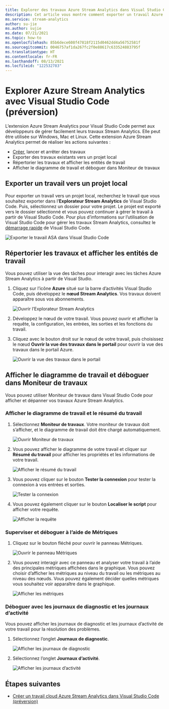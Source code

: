 ```yaml
---
title: Explorer des travaux Azure Stream Analytics dans Visual Studio Code
description: Cet article vous montre comment exporter un travail Azure Stream Analytics vers un projet local, répertorier des travaux et afficher des entités de travail.
ms.service: stream-analytics
author: su-jie
ms.author: sujie
ms.date: 07/21/2021
ms.topic: how-to
ms.openlocfilehash: 85b6dece608f47818f2115d0462dd4a56752581f
ms.sourcegitcommit: 0046757af1da267fc2f0e88617c633524883795f
ms.translationtype: HT
ms.contentlocale: fr-FR
ms.lasthandoff: 08/13/2021
ms.locfileid: "122532783"
---
```

# <a name="explore-azure-stream-analytics-with-visual-studio-code-preview"></a>Explorer Azure Stream Analytics avec Visual Studio Code (préversion)

L’extension Azure Stream Analytics pour Visual Studio Code permet aux développeurs de gérer facilement leurs travaux Stream Analytics. Elle peut être utilisée sur Windows, Mac et Linux. Cette extension Azure Stream Analytics permet de réaliser les actions suivantes :

- [Créer](quick-create-visual-studio-code.md), lancer et arrêter des travaux
- Exporter des travaux existants vers un projet local
- Répertorier les travaux et afficher les entités de travail
- Afficher le diagramme de travail et déboguer dans Moniteur de travaux

## <a name="export-a-job-to-a-local-project"></a>Exporter un travail vers un projet local

Pour exporter un travail vers un projet local, recherchez le travail que vous souhaitez exporter dans l’**Explorateur Stream Analytics** de Visual Studio Code. Puis, sélectionnez un dossier pour votre projet. Le projet est exporté vers le dossier sélectionné et vous pouvez continuer à gérer le travail à partir de Visual Studio Code. Pour plus d’informations sur l’utilisation de Visual Studio Code pour gérer les travaux Stream Analytics, consultez le [démarrage rapide](quick-create-visual-studio-code.md) de Visual Studio Code.

![Exporter le travail ASA dans Visual Studio Code](./media/vscode-explore-jobs/export-job.png)

## <a name="list-job-and-view-job-entities"></a>Répertorier les travaux et afficher les entités de travail

Vous pouvez utiliser la vue des tâches pour interagir avec les tâches Azure Stream Analytics à partir de Visual Studio.


1. Cliquez sur l’icône **Azure** situé sur la barre d’activités Visual Studio Code, puis développez le **nœud Stream Analytics**. Vos travaux doivent apparaître sous vos abonnements.

   ![Ouvrir l’Explorateur Stream Analytics](./media/vscode-explore-jobs/open-explorer.png)

2. Développez le nœud de votre travail. Vous pouvez ouvrir et afficher la requête, la configuration, les entrées, les sorties et les fonctions du travail. 

3. Cliquez avec le bouton droit sur le nœud de votre travail, puis choisissez le nœud **Ouvrir la vue des travaux dans le portail** pour ouvrir la vue des travaux dans le portail Azure.

   ![Ouvrir la vue des travaux dans le portail](./media/vscode-explore-jobs/open-job-view.png)

## <a name="view-job-diagram-and-debug-in-job-monitor"></a>Afficher le diagramme de travail et déboguer dans Moniteur de travaux

Vous pouvez utiliser Moniteur de travaux dans Visual Studio Code pour afficher et dépanner vos travaux Azure Stream Analytics.

### <a name="view-job-diagram-and-job-summary"></a>Afficher le diagramme de travail et le résumé du travail
1. Sélectionnez **Moniteur de travaux**. Votre moniteur de travaux doit s’afficher, et le diagramme de travail doit être chargé automatiquement.
   
   ![Ouvrir Moniteur de travaux](./media/vscode-explore-jobs/open-job-monitor.png)

2.  Vous pouvez afficher le diagramme de votre travail et cliquer sur **Résumé du travail** pour afficher les propriétés et les informations de votre travail. 

      ![Afficher le résumé du travail](./media/vscode-explore-jobs/view-jobs-summary.png)

3.  Vous pouvez cliquer sur le bouton **Tester la connexion** pour tester la connexion à vos entrées et sorties.

      ![Tester la connexion](./media/vscode-explore-jobs/test-connection.png)

4.  Vous pouvez également cliquer sur le bouton **Localiser le script** pour afficher votre requête.
   
      ![Afficher la requête](./media/vscode-explore-jobs/view-query.png)

### <a name="monitor-and-debug-with-metrics"></a>Superviser et déboguer à l’aide de Métriques

1.  Cliquez sur le bouton fléché pour ouvrir le panneau Métriques.

      ![Ouvrir le panneau Métriques](./media/vscode-explore-jobs/open-metrics-panel.png)

2.  Vous pouvez interagir avec ce panneau et analyser votre travail à l’aide des principales métriques affichées dans le graphique. Vous pouvez choisir d’afficher les métriques au niveau du travail ou les métriques au niveau des nœuds. Vous pouvez également décider quelles métriques vous souhaitez voir apparaître dans le graphique.

      ![Afficher les métriques](./media/vscode-explore-jobs/view-metrics.png)

### <a name="debug-with-diagnostic-logs-and-activity-logs"></a>Déboguer avec les journaux de diagnostic et les journaux d’activité

Vous pouvez afficher les journaux de diagnostic et les journaux d’activité de votre travail pour la résolution des problèmes.

1. Sélectionnez l’onglet **Journaux de diagnostic**.

   ![Afficher les journaux de diagnostic](./media/vscode-explore-jobs/view-diagnostic-log.png)

2. Sélectionnez l’onglet **Journaux d’activité**. 

   ![Afficher les journaux d’activité](./media/vscode-explore-jobs/view-activity-logs.png)

## <a name="next-steps"></a>Étapes suivantes

* [Créer un travail cloud Azure Stream Analytics dans Visual Studio Code (préversion)](quick-create-visual-studio-code.md)
